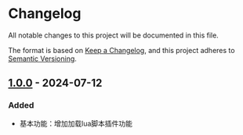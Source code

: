 # Changelog

All notable changes to this project will be documented in this file.

The format is based on [Keep a Changelog](https://keepachangelog.com/en/1.1.0/),
and this project adheres to [Semantic Versioning](https://semver.org/spec/v2.0.0.html).

## [1.0.0] - 2024-07-12

### Added

+ 基本功能：增加加载lua脚本插件功能

[1.0.0]: https://github.com/sapidexs/lualoader/releases/tag/v1.0.0
